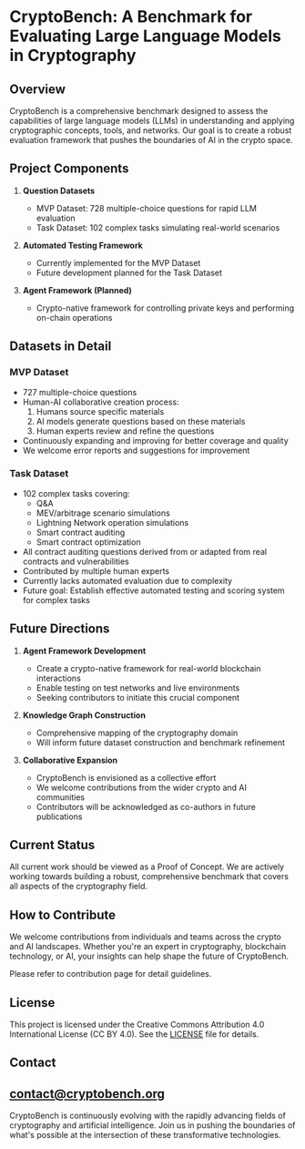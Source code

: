 # CryptoBench: A Benchmark for Evaluating Large Language Models in Cryptography

## Overview

CryptoBench is a comprehensive benchmark designed to assess the capabilities of large language models (LLMs) in understanding and applying cryptographic concepts, tools, and networks. Our goal is to create a robust evaluation framework that pushes the boundaries of AI in the crypto space.

## Project Components

1. **Question Datasets**
   - MVP Dataset: 728 multiple-choice questions for rapid LLM evaluation
   - Task Dataset: 102 complex tasks simulating real-world scenarios

2. **Automated Testing Framework**
   - Currently implemented for the MVP Dataset
   - Future development planned for the Task Dataset

3. **Agent Framework (Planned)**
   - Crypto-native framework for controlling private keys and performing on-chain operations

## Datasets in Detail

### MVP Dataset

- 727 multiple-choice questions
- Human-AI collaborative creation process:
  1. Humans source specific materials
  2. AI models generate questions based on these materials
  3. Human experts review and refine the questions
- Continuously expanding and improving for better coverage and quality
- We welcome error reports and suggestions for improvement

### Task Dataset

- 102 complex tasks covering:
  - Q&A
  - MEV/arbitrage scenario simulations
  - Lightning Network operation simulations
  - Smart contract auditing
  - Smart contract optimization
- All contract auditing questions derived from or adapted from real contracts and vulnerabilities
- Contributed by multiple human experts
- Currently lacks automated evaluation due to complexity
- Future goal: Establish effective automated testing and scoring system for complex tasks

## Future Directions

1. **Agent Framework Development**
   - Create a crypto-native framework for real-world blockchain interactions
   - Enable testing on test networks and live environments
   - Seeking contributors to initiate this crucial component

2. **Knowledge Graph Construction**
   - Comprehensive mapping of the cryptography domain
   - Will inform future dataset construction and benchmark refinement

3. **Collaborative Expansion**
   - CryptoBench is envisioned as a collective effort
   - We welcome contributions from the wider crypto and AI communities
   - Contributors will be acknowledged as co-authors in future publications

## Current Status

All current work should be viewed as a Proof of Concept. We are actively working towards building a robust, comprehensive benchmark that covers all aspects of the cryptography field.

## How to Contribute

We welcome contributions from individuals and teams across the crypto and AI landscapes. Whether you're an expert in cryptography, blockchain technology, or AI, your insights can help shape the future of CryptoBench.

Please refer to contribution page for detail guidelines.

## License

This project is licensed under the Creative Commons Attribution 4.0 International License (CC BY 4.0). See the [LICENSE](LICENSE) file for details.

## Contact

contact@cryptobench.org
---

CryptoBench is continuously evolving with the rapidly advancing fields of cryptography and artificial intelligence. Join us in pushing the boundaries of what's possible at the intersection of these transformative technologies.
